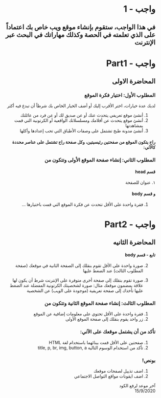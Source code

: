 <div dir="rtl">

# واجب  - 1
## في هذا الواجب، ستقوم بإنشاء موقع ويب خاص بك اعتماداً على الذي تعلمته في الحصة وكذلك مهاراتك في البحث عبر الإنترنت

# واجب  - Part1 
## المحاضرة الاولى

### المطلوب الأول: اختيار فكرة الموقع
لديك عدة خيارات، اختر الأقرب إليك أو أضف الخيار الخاص بك شرطاً أن تبدع فيه أكثر
1. أنشئ موقع تعريفي يتحدث عنك أو عن صديق لك أو عن فرد من عائلتك
2. أنشئ موقع يتحدث عن أفلامك ومسلسلاتك الواقعية أو الكرتونية التي قمت بمشاهدتها
3. أنشئ مدونة طبخ تشتمل على وصفات الأطباق التي تحب إعدادها وأكلها

#### راح يتكون الموقع من صفحتين رئيسيتين، وكل صفحة راح تشتمل على عناصر محددة كالآتي:
### المطلوب الثاني: إنشاء صفحة الموقع الأولى وتتكون من
#### قسم head
١. عنوان للصفحة

#### و قسم body
1. فقرة واحدة على الأقل تتحدث عن فكرة الموقع التي قمت باختيارها
...
# واجب  - Part2
## المحاضرة الثانيه
#### تابع - قسم body

2. صورة واحدة على الأقل تقوم بنقلك إلى الصفحة الثانية في موقعك (صفحة المطلوب الثالث) عند الضغط عليها

3. صورة تقوم بنقلك إلى صفحة أخرى متوفرة على الإنترنت شرط أن يكون لها علاقة بمضمون موقعك
مثال: صورة لشخصيتك الكرتونية المفضلة عند الضغط عليها تأخذك إلى صفحة تعريفية (موجودة على الويب) عن الشخصية 


### المطلوب الثالث: إنشاء صفحة الموقع الثانية وتتكون من
1. فقرة واحدة على الأقل تحتوي على معلومات إضافية عن الموقع
2. زر واحد يقوم بنقلك إلى صفحة الموقع الأولى


### تأكد من أن يشتمل موقعك على الآتي:
1. صفحتين على الأقل قمت ببنائهما باستخدام لغة HTML 
2. تأكد من استخدام الوسوم التالية
title,
p,
br,
img,
button,
a


### بونص! 
1. اضف تذييل لصفحات موقعك 
2. اضف ايقونات مواقع التواصل الاجتماعي



آخر موعد لرفع الكود\
15/9/2020

</div>
